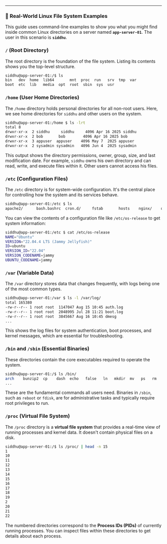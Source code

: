 -----

### 📂 Real-World Linux File System Examples

This guide uses command-line examples to show you what you might find inside common Linux directories on a server named **`app-server-01`**. The user in this scenario is **`siddhu`**.

### `/` (Root Directory)

The root directory is the foundation of the file system. Listing its contents shows you the top-level structure.

```bash
siddhu@app-server-01:/$ ls
bin   dev  home  lib64       mnt  proc  run   srv  tmp  var
boot  etc  lib   media  opt  root  sbin  sys  usr
```

### `/home` (User Home Directories)

The `/home` directory holds personal directories for all non-root users. Here, we see home directories for `siddhu` and other users on the system.

```bash
siddhu@app-server-01:/home $ ls -lrt
total 8
drwxr-xr-x  2 siddhu     siddhu     4096 Apr 16 2025 siddhu
drwxr-xr-x  2 bob       bob        4096 Apr 16 2025 bob
drwxr-xr-x  3 appuser  appuser    4096 May 7  2025 appuser
drwxr-xr-x  2 sysadmin sysadmin   4096 Jun 4  2025 sysadmin
```

This output shows the directory permissions, owner, group, size, and last modification date. For example, `siddhu` owns his own directory and can read, write, and execute files within it. Other users cannot access his files.

### `/etc` (Configuration Files)

The `/etc` directory is for system-wide configuration. It's the central place for controlling how the system and its services behave.

```bash
siddhu@app-server-01:/etc $ ls
apache2/      bash.bashrc  cron.d/     fstab       hosts    nginx/    os-release
```

You can view the contents of a configuration file like `/etc/os-release` to get system information:

```bash
siddhu@app-server-01:/etc $ cat /etc/os-release
NAME="Ubuntu"
VERSION="22.04.4 LTS (Jammy Jellyfish)"
ID=ubuntu
VERSION_ID="22.04"
VERSION_CODENAME=jammy
UBUNTU_CODENAME=jammy
```

### `/var` (Variable Data)

The `/var` directory stores data that changes frequently, with logs being one of the most common types.

```bash
siddhu@app-server-01:/var $ ls -l /var/log/
total 165380
-rw-r--r-- 1 root root  1147047 Aug 15 10:45 auth.log
-rw-r--r-- 1 root root  2048995 Jul 28 11:21 boot.log
-rw-r--r-- 1 root root  3845667 Aug 16 10:45 dmesg
...
```

This shows the log files for system authentication, boot processes, and kernel messages, which are essential for troubleshooting.

### `/bin` and `/sbin` (Essential Binaries)

These directories contain the core executables required to operate the system.

```bash
siddhu@app-server-01:/$ ls /bin/
arch    bunzip2  cp    dash  echo   false   ln   mkdir  mv   ps   rm   sync   uncompress
...
```

These are the fundamental commands all users need. Binaries in `/sbin`, such as `reboot` or `fdisk`, are for administrative tasks and typically require root privileges to run.

### `/proc` (Virtual File System)

The `/proc` directory is a **virtual file system** that provides a real-time view of running processes and kernel data. It doesn't contain physical files on a disk.

```bash
siddhu@app-server-01:/$ ls /proc/ | head -n 15
1
10
11
12
13
14
15
16
17
18
19
2
20
21
22
```

The numbered directories correspond to the **Process IDs (PIDs)** of currently running processes. You can inspect files within these directories to get details about each process.
